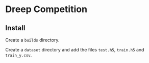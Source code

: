 # Dreep Competition

## Install
Create a `builds` directory.

Create a `dataset` directory and add the files `test.h5`, `train.h5` and `train_y.csv`.